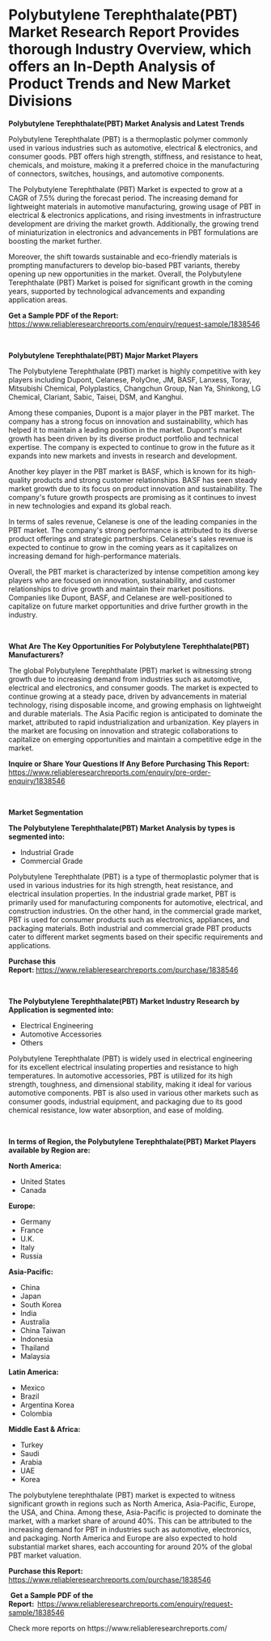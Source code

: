 <p><h1>Polybutylene Terephthalate(PBT) Market Research Report Provides thorough Industry Overview, which offers an In-Depth Analysis of Product Trends and New Market Divisions</h1></p><p><strong>Polybutylene Terephthalate(PBT) Market Analysis and Latest Trends</strong></p>
<p><p>Polybutylene Terephthalate (PBT) is a thermoplastic polymer commonly used in various industries such as automotive, electrical & electronics, and consumer goods. PBT offers high strength, stiffness, and resistance to heat, chemicals, and moisture, making it a preferred choice in the manufacturing of connectors, switches, housings, and automotive components.</p><p>The Polybutylene Terephthalate (PBT) Market is expected to grow at a CAGR of 7.5% during the forecast period. The increasing demand for lightweight materials in automotive manufacturing, growing usage of PBT in electrical & electronics applications, and rising investments in infrastructure development are driving the market growth. Additionally, the growing trend of miniaturization in electronics and advancements in PBT formulations are boosting the market further.</p><p>Moreover, the shift towards sustainable and eco-friendly materials is prompting manufacturers to develop bio-based PBT variants, thereby opening up new opportunities in the market. Overall, the Polybutylene Terephthalate (PBT) Market is poised for significant growth in the coming years, supported by technological advancements and expanding application areas.</p></p>
<p><strong>Get a Sample PDF of the Report:&nbsp;</strong> <a href="https://www.reliableresearchreports.com/enquiry/request-sample/1838546">https://www.reliableresearchreports.com/enquiry/request-sample/1838546</a></p>
<p>&nbsp;</p>
<p><strong>Polybutylene Terephthalate(PBT) Major Market Players</strong></p>
<p><p>The Polybutylene Terephthalate (PBT) market is highly competitive with key players including Dupont, Celanese, PolyOne, JM, BASF, Lanxess, Toray, Mitsubishi Chemical, Polyplastics, Changchun Group, Nan Ya, Shinkong, LG Chemical, Clariant, Sabic, Taisei, DSM, and Kanghui.</p><p>Among these companies, Dupont is a major player in the PBT market. The company has a strong focus on innovation and sustainability, which has helped it to maintain a leading position in the market. Dupont's market growth has been driven by its diverse product portfolio and technical expertise. The company is expected to continue to grow in the future as it expands into new markets and invests in research and development.</p><p>Another key player in the PBT market is BASF, which is known for its high-quality products and strong customer relationships. BASF has seen steady market growth due to its focus on product innovation and sustainability. The company's future growth prospects are promising as it continues to invest in new technologies and expand its global reach.</p><p>In terms of sales revenue, Celanese is one of the leading companies in the PBT market. The company's strong performance is attributed to its diverse product offerings and strategic partnerships. Celanese's sales revenue is expected to continue to grow in the coming years as it capitalizes on increasing demand for high-performance materials.</p><p>Overall, the PBT market is characterized by intense competition among key players who are focused on innovation, sustainability, and customer relationships to drive growth and maintain their market positions. Companies like Dupont, BASF, and Celanese are well-positioned to capitalize on future market opportunities and drive further growth in the industry.</p></p>
<p>&nbsp;</p>
<p><strong>What Are The Key Opportunities For Polybutylene Terephthalate(PBT) Manufacturers?</strong></p>
<p><p>The global Polybutylene Terephthalate (PBT) market is witnessing strong growth due to increasing demand from industries such as automotive, electrical and electronics, and consumer goods. The market is expected to continue growing at a steady pace, driven by advancements in material technology, rising disposable income, and growing emphasis on lightweight and durable materials. The Asia Pacific region is anticipated to dominate the market, attributed to rapid industrialization and urbanization. Key players in the market are focusing on innovation and strategic collaborations to capitalize on emerging opportunities and maintain a competitive edge in the market.</p></p>
<p><strong>Inquire or Share Your Questions If Any Before Purchasing This Report:</strong> <a href="https://www.reliableresearchreports.com/enquiry/pre-order-enquiry/1838546">https://www.reliableresearchreports.com/enquiry/pre-order-enquiry/1838546</a></p>
<p>&nbsp;</p>
<p><strong>Market Segmentation</strong></p>
<p><strong>The Polybutylene Terephthalate(PBT) Market Analysis by types is segmented into:</strong></p>
<p><ul><li>Industrial Grade</li><li>Commercial Grade</li></ul></p>
<p><p>Polybutylene Terephthalate (PBT) is a type of thermoplastic polymer that is used in various industries for its high strength, heat resistance, and electrical insulation properties. In the industrial grade market, PBT is primarily used for manufacturing components for automotive, electrical, and construction industries. On the other hand, in the commercial grade market, PBT is used for consumer products such as electronics, appliances, and packaging materials. Both industrial and commercial grade PBT products cater to different market segments based on their specific requirements and applications.</p></p>
<p><strong>Purchase this Report:&nbsp;</strong><a href="https://www.reliableresearchreports.com/purchase/1838546">https://www.reliableresearchreports.com/purchase/1838546</a></p>
<p>&nbsp;</p>
<p><strong>The Polybutylene Terephthalate(PBT) Market Industry Research by Application is segmented into:</strong></p>
<p><ul><li>Electrical Engineering</li><li>Automotive Accessories</li><li>Others</li></ul></p>
<p><p>Polybutylene Terephthalate (PBT) is widely used in electrical engineering for its excellent electrical insulating properties and resistance to high temperatures. In automotive accessories, PBT is utilized for its high strength, toughness, and dimensional stability, making it ideal for various automotive components. PBT is also used in various other markets such as consumer goods, industrial equipment, and packaging due to its good chemical resistance, low water absorption, and ease of molding.</p></p>
<p>&nbsp;</p>
<p><strong>In terms of Region, the Polybutylene Terephthalate(PBT) Market Players available by Region are:</strong></p>
<p>
    <p> <strong> North America: </strong>
        <ul>
            <li>United States</li>
            <li>Canada</li>
        </ul>
        </p> 
    <p> <strong> Europe: </strong>
        <ul>
            <li>Germany</li>
            <li>France</li>
            <li>U.K.</li>
            <li>Italy</li>
            <li>Russia</li>
        </ul>
        </p> 
    <p> <strong> Asia-Pacific: </strong>
        <ul>
            <li>China</li>
            <li>Japan</li>
            <li>South Korea</li>
            <li>India</li>
            <li>Australia</li>
            <li>China Taiwan</li>
            <li>Indonesia</li>
            <li>Thailand</li>
            <li>Malaysia</li>
        </ul>
        </p> 
    <p> <strong> Latin America: </strong>
        <ul>
            <li>Mexico</li>
            <li>Brazil</li>
            <li>Argentina Korea</li>
            <li>Colombia</li>
        </ul>
        </p> 
    <p> <strong> Middle East & Africa: </strong>
        <ul>
            <li>Turkey</li>
            <li>Saudi</li>
            <li>Arabia</li>
            <li>UAE</li>
            <li>Korea</li>
        </ul>
    </p>
    </p>
<p><p>The polybutylene terephthalate (PBT) market is expected to witness significant growth in regions such as North America, Asia-Pacific, Europe, the USA, and China. Among these, Asia-Pacific is projected to dominate the market, with a market share of around 40%. This can be attributed to the increasing demand for PBT in industries such as automotive, electronics, and packaging. North America and Europe are also expected to hold substantial market shares, each accounting for around 20% of the global PBT market valuation.</p></p>
<p><strong>Purchase this Report: </strong><a href="https://www.reliableresearchreports.com/purchase/1838546">https://www.reliableresearchreports.com/purchase/1838546</a></p>
<p>&nbsp;<strong>Get a Sample PDF of the Report:&nbsp;&nbsp;</strong><a href="https://www.reliableresearchreports.com/enquiry/request-sample/1838546">https://www.reliableresearchreports.com/enquiry/request-sample/1838546</a></p>
<p><strong></strong></p>
<p>Check more reports on https://www.reliableresearchreports.com/</p>